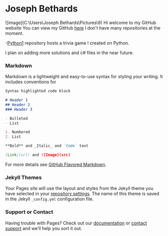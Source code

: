 # Joseph Bethards 
![image](C:\Users\Joseph Bethards\Pictures\6)
Hi welcome to my GitHub website
You can view my GitHub [here](https://github.com/jbethards)
I don't have many repositories at the moment.

-[Python1](https://github.com/jbethards/Python1) repository hosts a trivia game I created on Python.

I plan on adding more solutions and c# files in the near future.




### Markdown

Markdown is a lightweight and easy-to-use syntax for styling your writing. It includes conventions for

```markdown
Syntax highlighted code block

# Header 1
## Header 2
### Header 3

- Bulleted
- List

1. Numbered
2. List

**Bold** and _Italic_ and `Code` text

[Link](url) and ![Image](src)
```

For more details see [GitHub Flavored Markdown](https://guides.github.com/features/mastering-markdown/).

### Jekyll Themes

Your Pages site will use the layout and styles from the Jekyll theme you have selected in your [repository settings](https://github.com/jbethards/jbethards.github.io/settings). The name of this theme is saved in the Jekyll `_config.yml` configuration file.

### Support or Contact

Having trouble with Pages? Check out our [documentation](https://help.github.com/categories/github-pages-basics/) or [contact support](https://github.com/contact) and we’ll help you sort it out.
